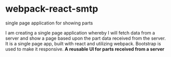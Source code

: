 # webpack-react-smtp
single page application for showing parts

I am creating a single page application whereby I will fetch data from a server and show a page based upon the part data received from the server. 
It is a single page app, built with react and utilizing webpack.
Bootstrap is used to make it responsive. 
**A reusable UI for parts received from a server**
